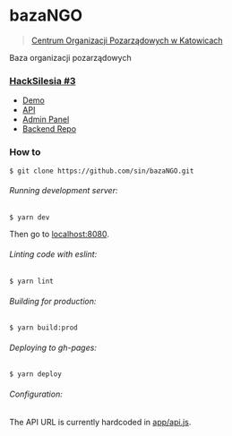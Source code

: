 # bazaNGO

> [Centrum Organizacji Pozarządowych w Katowicach](http://www.cop.katowice.pl/)

Baza organizacji pozarządowych

### [HackSilesia #3](http://hacksilesia.pl/)

* [Demo](https://sin.github.io/bazaNGO)
* [API](https://bazango.herokuapp.com/)
* [Admin Panel](https://bazango.herokuapp.com/admin/)
* [Backend Repo](https://github.com/rafal-jaworski/bazaNGObackend)

### How to

```
$ git clone https://github.com/sin/bazaNGO.git
```

###### Running development server:

```
$ yarn dev
```

Then go to [localhost:8080](http://localhost:8080).

###### Linting code with eslint:

```
$ yarn lint
```

###### Building for production:

```
$ yarn build:prod
```

###### Deploying to gh-pages:

```
$ yarn deploy
```

###### Configuration:

The API URL is currently hardcoded in [app/api.js](https://github.com/sin/bazaNGO/blob/master/app/api.js).
